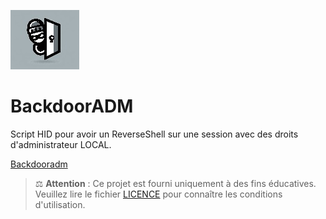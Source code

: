 ![logo](./logo.jpg) 

# BackdoorADM
Script HID pour avoir un ReverseShell sur une session avec des droits d'administrateur LOCAL. 

[Backdooradm](./Backdooradm)

> ⚖️ **Attention** : Ce projet est fourni uniquement à des fins éducatives.  
> Veuillez lire le fichier [LICENCE](./LICENCE) pour connaître les conditions d'utilisation.
